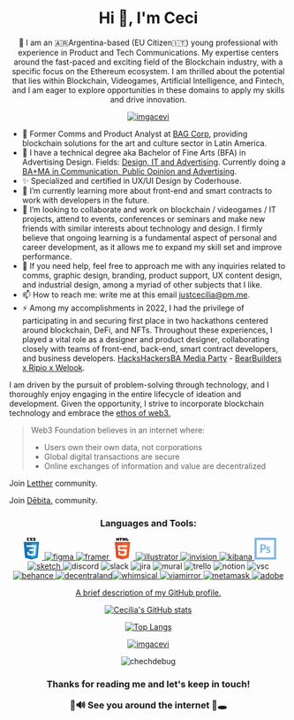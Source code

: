 <h1 align="center">Hi 👋, I'm Ceci</h1>

<div align="center">
🎯 I am an 🇦🇷Argentina-based (EU Citizen🇮🇹) young professional with experience in Product and Tech Communications. 
My expertise centers around the fast-paced and exciting field of the Blockchain industry, with a specific focus on the Ethereum ecosystem. I am thrilled about the potential that lies within Blockchain, Videogames, Artificial Intelligence, and Fintech, and I am eager to explore opportunities in these domains to apply my skills and drive innovation.
</div>

<p align="center"> <a href="https://twitter.com/imgacevi" target="blank"><img src="https://media.tenor.com/4ryx66tWEhcAAAAd/pixel-study.gif" alt="imgacevi" /></a> </p>


- 🔭 Former Comms and Product Analyst at [BAG Corp](https://www.bag-corp.io/), providing blockchain solutions for the art and culture sector in Latin America.
- 🔭 I have a technical degree aka Bachelor of Fine Arts (BFA) in Advertising Design. Fields: [Design, IT and Advertising](https://drive.google.com/drive/folders/1Ed_pwjvrikjTlwdOh0LqkrYuWULnnvNZ?usp=sharing). Currently doing a [BA+MA in Communication, Public Opinion and Advertising](https://www.uba.ar/internacionales/contenido.php?id=549&lang=en). 
- ✨ Specialized and certified in UX/UI Design by Coderhouse.
- 🌱 I’m currently learning more about front-end and smart contracts to work with developers in the future.
- 👯 I’m looking to collaborate and work on blockchain / videogames / IT projects, attend to events, conferences or seminars and make new friends with similar interests about technology and design. I firmly believe that ongoing learning is a fundamental aspect of personal and career development, as it allows me to expand my skill set and improve performance.
- 💬 If you need help, feel free to approach me with any inquiries related to comms, graphic design, branding, product support, UX content design, and industrial design, among a myriad of other subjects that I like.
- 📫 How to reach me: write me at this email [justcecilia@pm.me](mailto:justcecilia@pm.me).
- ⚡ Among my accomplishments in 2022, I had the privilege of participating in and securing first place in two hackathons centered around blockchain, DeFi, and NFTs. Throughout these experiences, I played a vital role as a designer and product designer, collaborating closely with teams of front-end, back-end, smart contract developers, and business developers.
[HacksHackersBA Media Party](https://twitter.com/HacksHackersBA) - [BearBuilders x Ripio x Welook](https://twitter.com/Bear_Builders).

I am driven by the pursuit of problem-solving through technology, and I thoroughly enjoy engaging in the entire lifecycle of ideation and development. Given the opportunity, I strive to incorporate blockchain technology and embrace the [ethos of web3.](https://web3.foundation/about/#:~:text=Web3%20Foundation%20believes%20in%20an,information%20and%20value%20are%20decentralized)

> Web3 Foundation believes in an internet where:
> - Users own their own data, not corporations
> - Global digital transactions are secure
> - Online exchanges of information and value are decentralized


Join [Letther](https://twitter.com/lettherxyz) community.

Join [Dēbita.](https://twitter.com/DebitaFinance) community.


<h3 align="center">Languages and Tools:</h3>
<p align="center"> <a href="https://www.w3schools.com/css/" target="_blank" rel="noreferrer"> <img src="https://raw.githubusercontent.com/devicons/devicon/master/icons/css3/css3-original-wordmark.svg" alt="css3" width="40" height="40"/> </a> <a href="https://www.figma.com/" target="_blank" rel="noreferrer"> <img src="https://www.vectorlogo.zone/logos/figma/figma-icon.svg" alt="figma" width="40" height="40"/> </a> <a href="https://www.framer.com/" target="_blank" rel="noreferrer"> <img src="https://www.vectorlogo.zone/logos/framer/framer-icon.svg" alt="framer" width="40" height="40"/> </a> <a href="https://www.w3.org/html/" target="_blank" rel="noreferrer"> <img src="https://raw.githubusercontent.com/devicons/devicon/master/icons/html5/html5-original-wordmark.svg" alt="html5" width="40" height="40"/> </a> <a href="https://www.adobe.com/in/products/illustrator.html" target="_blank" rel="noreferrer"> <img src="https://www.vectorlogo.zone/logos/adobe_illustrator/adobe_illustrator-icon.svg" alt="illustrator" width="40" height="40"/> </a> <a href="https://www.invisionapp.com/" target="_blank" rel="noreferrer"> <img src="https://www.vectorlogo.zone/logos/invisionapp/invisionapp-icon.svg" alt="invision" width="40" height="40"/> </a> <a href="https://www.elastic.co/kibana" target="_blank" rel="noreferrer"> <img src="https://www.vectorlogo.zone/logos/elasticco_kibana/elasticco_kibana-icon.svg" alt="kibana" width="40" height="40"/> </a> <a href="https://www.photoshop.com/en" target="_blank" rel="noreferrer"> <img src="https://raw.githubusercontent.com/devicons/devicon/master/icons/photoshop/photoshop-line.svg" alt="photoshop" width="40" height="40"/> </a> <a href="https://www.sketch.com/" target="_blank" rel="noreferrer"> <img src="https://www.vectorlogo.zone/logos/sketchapp/sketchapp-icon.svg" alt="sketch" width="40" height="40"/> </a> <img src="https://www.svgrepo.com/show/353655/discord-icon.svg" alt="discord" width="40" height="40"/>  <img src="https://upload.wikimedia.org/wikipedia/commons/thumb/d/d5/Slack_icon_2019.svg/2048px-Slack_icon_2019.svg.png" alt="slack" width="40" height="40"/>  <img src="https://cdn.icon-icons.com/icons2/2699/PNG/512/atlassian_jira_logo_icon_170511.png" alt="jira" width="40" height="40"/>   <img src="https://assets.website-files.com/5ddd9c3f2186308353fe682d/6089ae0efc1899d75f3deccf_mural-glyph.png" alt="mural" width="40" height="40"/>  <img src="https://cdn-icons-png.flaticon.com/512/6124/6124991.png" alt="trello" width="40" height="40"/>   <img src="https://upload.wikimedia.org/wikipedia/commons/thumb/e/e9/Notion-logo.svg/1024px-Notion-logo.svg.png" alt="notion" width="40" height="40"/>  <img src="https://upload.wikimedia.org/wikipedia/commons/thumb/9/9a/Visual_Studio_Code_1.35_icon.svg/2048px-Visual_Studio_Code_1.35_icon.svg.png" alt="vsc" width="40" height="40"/> <a href="https://www.behance.net/ceciliavit/moodboards" target="blank"><img src="https://cdn-icons-png.flaticon.com/512/48/48975.png" alt="behance" width="40" height="40"/> <a href="https://forum.decentraland.org/u/imgacevi/summary" target="blank"><image src="https://logos-download.com/wp-content/uploads/2019/12/Decentraland_MANA_Logo_new-700x700.png" alt="decentraland" width="40" height="40"/><image src="https://luna1.co/7c9d33.png" alt="whimsical" width="40" height="40"/> 
<image src="https://pbs.twimg.com/profile_images/1483877855586963459/VVWXmSVk_400x400.jpg" alt="viamirror" width="40" height="40"/>  <image src="https://upload.wikimedia.org/wikipedia/commons/thumb/3/36/MetaMask_Fox.svg/1200px-MetaMask_Fox.svg.png" alt="metamask" width="40" height="40"/> 
<a href="https://www.adobe.com" target="_blank" rel="noreferrer"> <img src="https://logodownload.org/wp-content/uploads/2017/04/adobe-logo-0.png" alt="adobe" width="40" height="40"/>

<p align="center">A brief description of my GitHub profile.</p>

<div align="center">

[![Cecilia's GitHub stats](https://github-readme-stats.vercel.app/api?username=chechdebug&show_icons=true&theme=dracula)](https://github.com/anuraghazra/github-readme-stats)

[![Top Langs](https://github-readme-stats.vercel.app/api/top-langs/?username=chechdebug&layout=pie)](https://github.com/chechdebug/github-readme-stats)

</div>


<p align="center"> <a href="https://twitter.com/imgacevi" target="blank"><img src="https://img.shields.io/twitter/follow/imgacevi?logo=twitter&style=for-the-badge" alt="imgacevi" /></a> </p>

<p align="center"> <img src="https://komarev.com/ghpvc/?username=chechdebug&label=Profile%20views&color=0e75b6&style=flat" alt="chechdebug" /> </p>

<h3 align="center"> Thanks for reading me and let's keep in touch! 

🦇🔊 See you around the internet 🐇🕳️  </h3>


